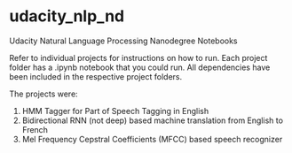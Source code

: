 # udacity_nlp_nd
 Udacity Natural Language Processing Nanodegree Notebooks
 
 Refer to individual projects for instructions on how to run. Each project folder has a .ipynb notebook that you could run. All dependencies have been included in the respective project folders.
 
 The projects were:
 1. HMM Tagger for Part of Speech Tagging in English
 2. Bidirectional RNN (not deep) based machine translation from English to French
 3. Mel Frequency Cepstral Coefficients (MFCC) based speech recognizer

